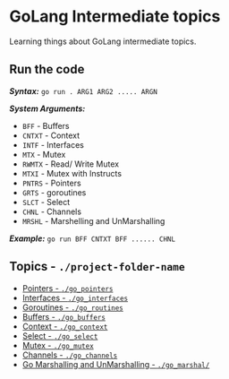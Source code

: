 # GoLang Intermediate topics

Learning things about GoLang intermediate topics.

## Run the code

**_Syntax:_** `go run . ARG1 ARG2 ..... ARGN`

**_System Arguments:_**

- `BFF` - Buffers
- `CNTXT` - Context
- `INTF` - Interfaces
- `MTX` - Mutex
- `RWMTX` - Read/ Write Mutex
- `MTXI` - Mutex with Instructs
- `PNTRS` - Pointers
- `GRTS` - goroutines
- `SLCT` - Select
- `CHNL` - Channels
- `MRSHL` - Marshelling and UnMarshalling

**_Example:_** `go run BFF CNTXT BFF ...... CHNL`

## Topics - `./project-folder-name`

- [Pointers - `./go_pointers`](./go_pointers/)
- [Interfaces - `./go_interfaces`](./go_interfaces/)
- [Goroutines - `./go_routines`](./go_routines/)
- [Buffers - `./go_buffers`](./go_buffers/)
- [Context - `./go_context`](./go_context/)
- [Select - `./go_select`](./go_select/)
- [Mutex - `./go_mutex`](./go_mutex/)
- [Channels - `./go_channels`](./go_channels/)
- [Go Marshalling and UnMarshalling - `./go_marshal/`](./go_marshal/)
